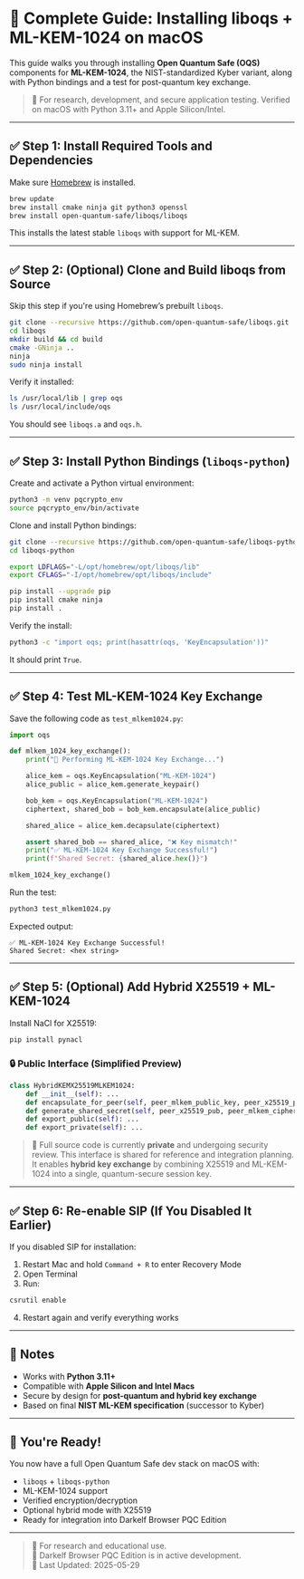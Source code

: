 # 🚀 Complete Guide: Installing liboqs + ML-KEM-1024 on macOS

This guide walks you through installing **Open Quantum Safe (OQS)** components for **ML-KEM-1024**, the NIST-standardized Kyber variant, along with Python bindings and a test for post-quantum key exchange.

> 🧪 For research, development, and secure application testing. Verified on macOS with Python 3.11+ and Apple Silicon/Intel.

---

## ✅ Step 1: Install Required Tools and Dependencies

Make sure [Homebrew](https://brew.sh) is installed.

```bash
brew update
brew install cmake ninja git python3 openssl
brew install open-quantum-safe/liboqs/liboqs
```

This installs the latest stable `liboqs` with support for ML-KEM.

---

## ✅ Step 2: (Optional) Clone and Build liboqs from Source

Skip this step if you're using Homebrew’s prebuilt `liboqs`.

```bash
git clone --recursive https://github.com/open-quantum-safe/liboqs.git
cd liboqs
mkdir build && cd build
cmake -GNinja ..
ninja
sudo ninja install
```

Verify it installed:

```bash
ls /usr/local/lib | grep oqs
ls /usr/local/include/oqs
```

You should see `liboqs.a` and `oqs.h`.

---

## ✅ Step 3: Install Python Bindings (`liboqs-python`)

Create and activate a Python virtual environment:

```bash
python3 -m venv pqcrypto_env
source pqcrypto_env/bin/activate
```

Clone and install Python bindings:

```bash
git clone --recursive https://github.com/open-quantum-safe/liboqs-python.git
cd liboqs-python

export LDFLAGS="-L/opt/homebrew/opt/liboqs/lib"
export CFLAGS="-I/opt/homebrew/opt/liboqs/include"

pip install --upgrade pip
pip install cmake ninja
pip install .
```

Verify the install:

```bash
python3 -c "import oqs; print(hasattr(oqs, 'KeyEncapsulation'))"
```

It should print `True`.

---

## ✅ Step 4: Test ML-KEM-1024 Key Exchange

Save the following code as `test_mlkem1024.py`:

```python
import oqs

def mlkem_1024_key_exchange():
    print("🚀 Performing ML-KEM-1024 Key Exchange...")

    alice_kem = oqs.KeyEncapsulation("ML-KEM-1024")
    alice_public = alice_kem.generate_keypair()

    bob_kem = oqs.KeyEncapsulation("ML-KEM-1024")
    ciphertext, shared_bob = bob_kem.encapsulate(alice_public)

    shared_alice = alice_kem.decapsulate(ciphertext)

    assert shared_bob == shared_alice, "❌ Key mismatch!"
    print("✅ ML-KEM-1024 Key Exchange Successful!")
    print(f"Shared Secret: {shared_alice.hex()}")

mlkem_1024_key_exchange()
```

Run the test:

```bash
python3 test_mlkem1024.py
```

Expected output:

```
✅ ML-KEM-1024 Key Exchange Successful!
Shared Secret: <hex string>
```

---

## ✅ Step 5: (Optional) Add Hybrid X25519 + ML-KEM-1024

Install NaCl for X25519:

```bash
pip install pynacl
```

### 🔒 Public Interface (Simplified Preview)

```python
class HybridKEMX25519MLKEM1024:
    def __init__(self): ...
    def encapsulate_for_peer(self, peer_mlkem_public_key, peer_x25519_public_key): ...
    def generate_shared_secret(self, peer_x25519_pub, peer_mlkem_ciphertext): ...
    def export_public(self): ...
    def export_private(self): ...
```

> 📌 Full source code is currently **private** and undergoing security review. This interface is shared for reference and integration planning.  
> It enables **hybrid key exchange** by combining X25519 and ML-KEM-1024 into a single, quantum-secure session key.

---

## ✅ Step 6: Re-enable SIP (If You Disabled It Earlier)

If you disabled SIP for installation:

1. Restart Mac and hold `Command + R` to enter Recovery Mode  
2. Open Terminal  
3. Run:

```bash
csrutil enable
```

4. Restart again and verify everything works

---

## 🧠 Notes

- Works with **Python 3.11+**
- Compatible with **Apple Silicon and Intel Macs**
- Secure by design for **post-quantum and hybrid key exchange**
- Based on final **NIST ML-KEM specification** (successor to Kyber)

---

## 🔐 You're Ready!

You now have a full Open Quantum Safe dev stack on macOS with:

- `liboqs` + `liboqs-python`
- ML-KEM-1024 support
- Verified encryption/decryption
- Optional hybrid mode with X25519
- Ready for integration into Darkelf Browser PQC Edition

---

> 📌 For research and educational use.  
> 🔐 Darkelf Browser PQC Edition is in active development.  
> 📅 Last Updated: 2025-05-29

